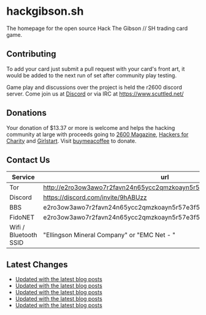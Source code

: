 # hackgibson.sh
The homepage for the open source Hack The Gibson // SH trading card game.


## Contributing

To add your card just submit a pull request with your card's front art, it would be added to the next run of set after community play testing.

Game play and discussions over the project is held the r2600 discord server. Come join us at [Discord](https://discord.com/invite/9hABUzz) or via IRC at https://www.scuttled.net/


## Donations

Your donation of $13.37 or more is welcome and helps the hacking community at large with proceeds going to [2600 Magazine](https://2600.com/), [Hackers for Charity](https://hackersforcharity.org) and [Girlstart](https://girlstart.org).  Visit [buymeacoffee](https://www.buymeacoffee.com/hackgibson.sh) to donate.


## Contact Us

Service | url
-|-
Tor | http://e2ro3ow3awo7r2favn24n65ycc2qmzkoayn5r57e3f56nvjwdcgg32ad.onion
Discord | https://discord.com/invite/9hABUzz
BBS | e2ro3ow3awo7r2favn24n65ycc2qmzkoayn5r57e3f56nvjwdcgg32ad.onion:23
FidoNET | e2ro3ow3awo7r2favn24n65ycc2qmzkoayn5r57e3f56nvjwdcgg32ad.onion:24554
Wifi / Bluetooth SSID | "Ellingson Mineral Company" or "EMC Net - <fidonet address>"

## Latest Changes
<!-- BLOG-POST-LIST:START -->
- [Updated with the latest blog posts](https://github.com/DFW2600/hackgibson.sh/commit/d3c17b35d9cdbdb7fbf03e7ff5cb446509fa5770)
- [Updated with the latest blog posts](https://github.com/DFW2600/hackgibson.sh/commit/f3c86ccb787ad53caf09202c721bb38f83ba5e4e)
- [Updated with the latest blog posts](https://github.com/DFW2600/hackgibson.sh/commit/c80ab66c65075119104b7d29190f3ae00a039dc9)
- [Updated with the latest blog posts](https://github.com/DFW2600/hackgibson.sh/commit/1c715da92462e7ae97e7c42be03a12f8cec407e8)
- [Updated with the latest blog posts](https://github.com/DFW2600/hackgibson.sh/commit/5efaf43a0a5e2926a5290dd86974f57d76607160)
<!-- BLOG-POST-LIST:END -->
